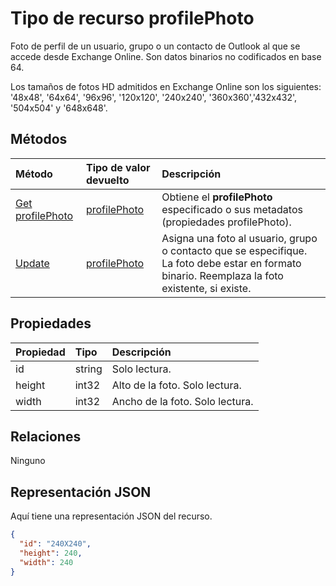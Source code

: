 # <a name="profilephoto-resource-type"></a>Tipo de recurso profilePhoto
Foto de perfil de un usuario, grupo o un contacto de Outlook al que se accede desde Exchange Online. Son datos binarios no codificados en base 64.

Los tamaños de fotos HD admitidos en Exchange Online son los siguientes: '48x48', '64x64', '96x96', '120x120', '240x240', '360x360','432x432', '504x504' y '648x648'. 

## <a name="methods"></a>Métodos

| Método       | Tipo de valor devuelto  |Descripción|
|:---------------|:--------|:----------|
|[Get profilePhoto](../api/profilephoto_get.md) | [profilePhoto](profilephoto.md) |Obtiene el **profilePhoto** especificado o sus metadatos (propiedades profilePhoto).|
|[Update](../api/profilephoto_update.md) | [profilePhoto](profilephoto.md)  |Asigna una foto al usuario, grupo o contacto que se especifique. La foto debe estar en formato binario. Reemplaza la foto existente, si existe.|

## <a name="properties"></a>Propiedades
| Propiedad     | Tipo   |Descripción|
|:---------------|:--------|:----------|
|id|string|Solo lectura.|
|height|int32|Alto de la foto. Solo lectura.|
|width|int32|Ancho de la foto. Solo lectura.|

## <a name="relationships"></a>Relaciones
Ninguno


## <a name="json-representation"></a>Representación JSON

Aquí tiene una representación JSON del recurso.

<!-- {
  "blockType": "resource",
  "optionalProperties": [

  ],
  "keyProperty": "id",
  "@odata.type": "microsoft.graph.profilePhoto"
}-->

```json
{
  "id": "240X240",
  "height": 240,
  "width": 240
}

```
<!-- uuid: 8fcb5dbc-d5aa-4681-8e31-b001d5168d79
2015-10-25 14:57:30 UTC -->
<!-- {
  "type": "#page.annotation",
  "description": "profilePhoto resource",
  "keywords": "",
  "section": "documentation",
  "tocPath": ""
}-->
